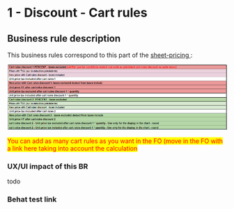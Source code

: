 # 1 - Discount - Cart rules

## Business rule description

This business rules correspond to this part of the [sheet-pricing ](https://docs.google.com/spreadsheets/d/1yHwk9nc1Ab9T6s-fqybFpm6P8ejGac-SpO6miR39uOY/edit#gid=538880055):

![](<../../../../.gitbook/assets/image (5).png>)

<mark style="color:red;">You can add as many cart rules as you want in the FO (move in the FO with a link here taking into account the calculation</mark>

### UX/UI impact of this BR

todo

### Behat test link
